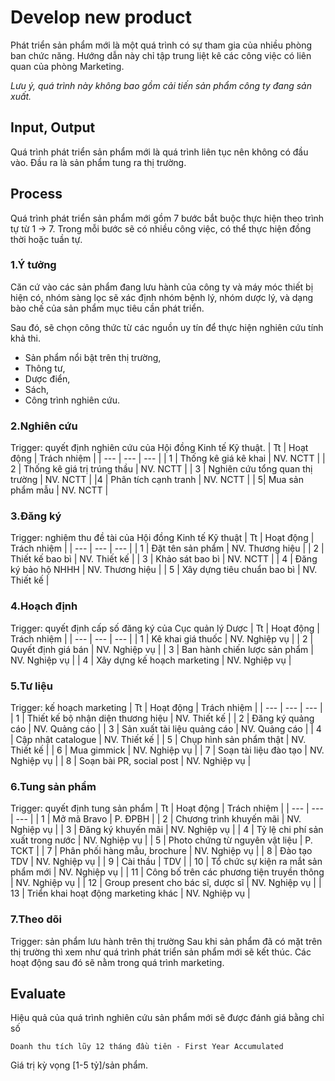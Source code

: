 # Develop new product
Phát triển sản phẩm mới là một quá trình có sự tham gia của nhiều phòng ban chức năng. Hướng dẫn này chỉ tập trung liệt kê các công việc có liên quan của phòng Marketing.

*Lưu ý, quá trình này không bao gồm cải tiến sản phẩm công ty đang sản xuất.*

## Input, Output
Quá trình phát triển sản phẩm mới là quá trình liên tục nên không có đầu vào. Đầu ra là sản phẩm tung ra thị trường.

## Process
Quá trình phát triển sản phẩm mới gồm 7 bước bắt buộc thực hiện theo trình tự từ 1 -> 7. Trong mỗi bước sẽ có nhiều công việc, có thể thực hiện đồng thời hoặc tuần tự.
### 1.Ý tưởng
Căn cứ vào các sản phẩm đang lưu hành của công ty và máy móc thiết bị hiện có, nhóm sàng lọc sẽ xác định nhóm bệnh lý, nhóm dược lý, và dạng bào chế của sản phẩm mục tiêu cần phát triển.

Sau đó, sẽ chọn công thức từ các nguồn uy tín để thực hiện nghiên cứu tính khả thi.
* Sản phẩm nổi bật trên thị trường,
* Thông tư,
* Dược điển,
* Sách,
* Công trình nghiên cứu.

### 2.Nghiên cứu
Trigger: quyết định nghiên cứu của Hội đồng Kinh tế Kỹ thuật.
| Tt | Hoạt động | Trách nhiệm |
| --- | --- | --- |
| 1 | Thống kê giá kê khai | NV. NCTT |
| 2 | Thống kê giá trị trúng thầu | NV. NCTT |
| 3 | Nghiên cứu tổng quan thị trường | NV. NCTT |
|4 | Phân tích cạnh tranh | NV. NCTT |
| 5| Mua sản phẩm mẫu | NV. NCTT |

### 3.Đăng ký
Trigger: nghiệm thu đề tài của Hội đồng Kinh tế Kỹ thuật
| Tt | Hoạt động | Trách nhiệm |
| --- | --- | --- |
| 1 | Đặt tên sản phẩm  | NV. Thương hiệu |
| 2 | Thiết kế bao bì  | NV. Thiết kế |
| 3 | Khảo sát bao bì | NV. NCTT |
| 4 | Đăng ký bảo hộ NHHH | NV. Thương hiệu |
| 5 | Xây dựng tiêu chuẩn bao bì | NV. Thiết kế |

### 4.Hoạch định
Trigger: quyết định cấp số đăng ký của Cục quản lý Dược
| Tt | Hoạt động | Trách nhiệm |
| --- | --- | --- |
| 1 | Kê khai giá thuốc | NV. Nghiệp vụ |
| 2 | Quyết định giá bán | NV. Nghiệp vụ |
| 3 | Ban hành chiến lược sản phẩm | NV. Nghiệp vụ |
| 4 | Xây dựng kế hoạch marketing | NV. Nghiệp vụ |

### 5.Tư liệu
Trigger: kế hoạch marketing
| Tt | Hoạt động | Trách nhiệm |
| --- | --- | --- |
| 1 | Thiết kế bộ nhận diện thương hiệu | NV. Thiết kế |
| 2 | Đăng ký quảng cáo | NV. Quảng cáo |
| 3 | Sản xuất tài liệu quảng cáo | NV. Quảng cáo |
| 4 | Cập nhật catalogue | NV. Thiết kế |
| 5 | Chụp hình sản phẩm thật | NV. Thiết kế |
| 6 | Mua gimmick | NV. Nghiệp vụ |
| 7 | Soạn tài liệu đào tạo | NV. Nghiệp vụ |
| 8 | Soạn bài PR, social post | NV. Nghiệp vụ |

### 6.Tung sản phẩm
Trigger: quyết định tung sản phẩm
| Tt | Hoạt động | Trách nhiệm |
| --- | --- | --- |
| 1 | Mở mã Bravo | P. ĐPBH |
| 2 | Chương trình khuyến mãi | NV. Nghiệp vụ |
| 3 | Đăng ký khuyến mãi | NV. Nghiệp vụ |
| 4 | Tỷ lệ chi phí sản xuất trong nước | NV. Nghiệp vụ |
| 5 | Photo chứng từ nguyên vật liệu | P. TCKT |
| 7 | Phân phối hàng mẫu, brochure | NV. Nghiệp vụ |
| 8 | Đào tạo TDV | NV. Nghiệp vụ |
| 9 | Cài thầu | TDV |
| 10 | Tổ chức sự kiện ra mắt sản phẩm mới | NV. Nghiệp vụ |
| 11 | Công bố trên các phương tiện truyền thông | NV. Nghiệp vụ |
| 12 | Group present cho bác sĩ, dược sĩ | NV. Nghiệp vụ |
| 13 | Triển khai hoạt động marketing khác | NV. Nghiệp vụ |

### 7.Theo dõi
Trigger: sản phẩm lưu hành trên thị trường
Sau khi sản phẩm đã có mặt trên thị trường thì xem như quá trình phát triển sản phẩm mới sẽ kết thúc. Các hoạt động sau đó sẽ nằm trong quá trình marketing.

## Evaluate
Hiệu quả của quá trình nghiên cứu sản phẩm mới sẽ được đánh giá bằng chỉ số
``` code
Doanh thu tích lũy 12 tháng đầu tiên - First Year Accumulated
```
Giá trị kỳ vọng [1-5 tỷ]/sản phẩm.